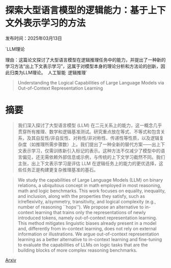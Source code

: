 # 探索大型语言模型的逻辑能力：基于上下文外表示学习的方法

发布时间：2025年03月13日

`LLM理论

理由：这篇论文探讨了大型语言模型在逻辑推理任务中的能力，并提出了一种新的学习方法“出上下文表示学习”，这属于对模型本身的理论分析和方法论的创新，因此归类为LLM理论。` `人工智能` `逻辑推理`

> Understanding the Logical Capabilities of Large Language Models via Out-of-Context Representation Learning

# 摘要

> 我们深入探讨了大型语言模型 (LLM) 在二元关系上的能力，这一概念几乎贯穿所有推理、数学和逻辑基准测试。研究重点放在等式、不等式和包含关系，及其自反性/非自反性、对称性/非对称性、传递性等性质，以及逻辑复杂度（如推理所需步骤数）上。我们提出了一种全新的替代方案——出上下文表示学习，仅需训练新引入标记的表示。这种方法不仅减少了模型中的语言偏见，还无需依赖外部信息或示例，与传统的上下文学习截然不同。我们主张，出上下文表示学习是评估 LLM 在逻辑任务上的能力的更优选择，这些任务正是构建更复杂推理基准的基石。

> We study the capabilities of Large Language Models (LLM) on binary relations, a ubiquitous concept in math employed in most reasoning, math and logic benchmarks. This work focuses on equality, inequality, and inclusion, along with the properties they satisfy, such as ir/reflexivity, a/symmetry, transitivity, and logical complexity (e.g., number of reasoning ``hops''). We propose an alternative to in-context learning that trains only the representations of newly introduced tokens, namely out-of-context representation learning. This method mitigates linguistic biases already present in a model and, differently from in-context learning, does not rely on external information or illustrations. We argue out-of-context representation learning as a better alternative to in-context learning and fine-tuning to evaluate the capabilities of LLMs on logic tasks that are the building blocks of more complex reasoning benchmarks.

[Arxiv](https://arxiv.org/abs/2503.10408)